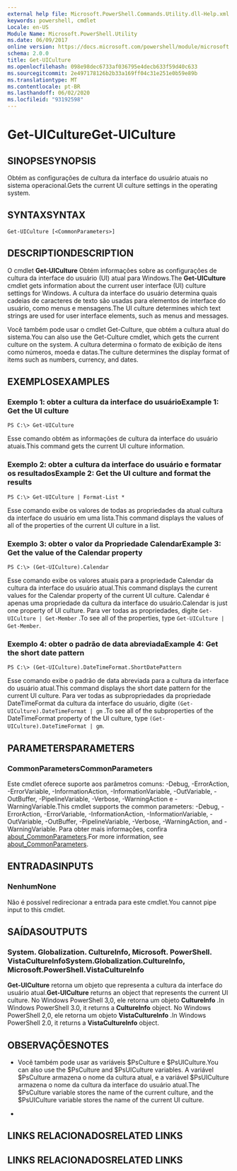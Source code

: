 ```yaml
---
external help file: Microsoft.PowerShell.Commands.Utility.dll-Help.xml
keywords: powershell, cmdlet
Locale: en-US
Module Name: Microsoft.PowerShell.Utility
ms.date: 06/09/2017
online version: https://docs.microsoft.com/powershell/module/microsoft.powershell.utility/get-uiculture?view=powershell-5.1&WT.mc_id=ps-gethelp
schema: 2.0.0
title: Get-UICulture
ms.openlocfilehash: 098e98dec6733af036795e4decb633f59d40c633
ms.sourcegitcommit: 2e497178126b2b33a169ff04c31e251e0b59e89b
ms.translationtype: MT
ms.contentlocale: pt-BR
ms.lasthandoff: 06/02/2020
ms.locfileid: "93192598"
---
```

# <span data-ttu-id="d0db2-103">Get-UICulture</span><span class="sxs-lookup"><span data-stu-id="d0db2-103">Get-UICulture</span></span>

## <span data-ttu-id="d0db2-104">SINOPSE</span><span class="sxs-lookup"><span data-stu-id="d0db2-104">SYNOPSIS</span></span>
<span data-ttu-id="d0db2-105">Obtém as configurações de cultura da interface do usuário atuais no sistema operacional.</span><span class="sxs-lookup"><span data-stu-id="d0db2-105">Gets the current UI culture settings in the operating system.</span></span>

## <span data-ttu-id="d0db2-106">SYNTAX</span><span class="sxs-lookup"><span data-stu-id="d0db2-106">SYNTAX</span></span>

```
Get-UICulture [<CommonParameters>]
```

## <span data-ttu-id="d0db2-107">DESCRIPTION</span><span class="sxs-lookup"><span data-stu-id="d0db2-107">DESCRIPTION</span></span>
<span data-ttu-id="d0db2-108">O cmdlet **Get-UICulture** Obtém informações sobre as configurações de cultura da interface do usuário (UI) atual para Windows.</span><span class="sxs-lookup"><span data-stu-id="d0db2-108">The **Get-UICulture** cmdlet gets information about the current user interface (UI) culture settings for Windows.</span></span>
<span data-ttu-id="d0db2-109">A cultura da interface do usuário determina quais cadeias de caracteres de texto são usadas para elementos de interface do usuário, como menus e mensagens.</span><span class="sxs-lookup"><span data-stu-id="d0db2-109">The UI culture determines which text strings are used for user interface elements, such as menus and messages.</span></span>

<span data-ttu-id="d0db2-110">Você também pode usar o cmdlet Get-Culture, que obtém a cultura atual do sistema.</span><span class="sxs-lookup"><span data-stu-id="d0db2-110">You can also use the Get-Culture cmdlet, which gets the current culture on the system.</span></span>
<span data-ttu-id="d0db2-111">A cultura determina o formato de exibição de itens como números, moeda e datas.</span><span class="sxs-lookup"><span data-stu-id="d0db2-111">The culture determines the display format of items such as numbers, currency, and dates.</span></span>

## <span data-ttu-id="d0db2-112">EXEMPLOS</span><span class="sxs-lookup"><span data-stu-id="d0db2-112">EXAMPLES</span></span>

### <span data-ttu-id="d0db2-113">Exemplo 1: obter a cultura da interface do usuário</span><span class="sxs-lookup"><span data-stu-id="d0db2-113">Example 1: Get the UI culture</span></span>

```
PS C:\> Get-UICulture
```

<span data-ttu-id="d0db2-114">Esse comando obtém as informações de cultura da interface do usuário atuais.</span><span class="sxs-lookup"><span data-stu-id="d0db2-114">This command gets the current UI culture information.</span></span>

### <span data-ttu-id="d0db2-115">Exemplo 2: obter a cultura da interface do usuário e formatar os resultados</span><span class="sxs-lookup"><span data-stu-id="d0db2-115">Example 2: Get the UI culture and format the results</span></span>

```
PS C:\> Get-UICulture | Format-List *
```

<span data-ttu-id="d0db2-116">Esse comando exibe os valores de todas as propriedades da atual cultura da interface do usuário em uma lista.</span><span class="sxs-lookup"><span data-stu-id="d0db2-116">This command displays the values of all of the properties of the current UI culture in a list.</span></span>

### <span data-ttu-id="d0db2-117">Exemplo 3: obter o valor da Propriedade Calendar</span><span class="sxs-lookup"><span data-stu-id="d0db2-117">Example 3: Get the value of the Calendar property</span></span>

```
PS C:\> (Get-UICulture).Calendar
```

<span data-ttu-id="d0db2-118">Esse comando exibe os valores atuais para a propriedade Calendar da cultura da interface do usuário atual.</span><span class="sxs-lookup"><span data-stu-id="d0db2-118">This command displays the current values for the Calendar property of the current UI culture.</span></span>
<span data-ttu-id="d0db2-119">Calendar é apenas uma propriedade da cultura da interface do usuário.</span><span class="sxs-lookup"><span data-stu-id="d0db2-119">Calendar is just one property of UI culture.</span></span>
<span data-ttu-id="d0db2-120">Para ver todas as propriedades, digite `Get-UICulture | Get-Member` .</span><span class="sxs-lookup"><span data-stu-id="d0db2-120">To see all of the properties, type `Get-UICulture | Get-Member`.</span></span>

### <span data-ttu-id="d0db2-121">Exemplo 4: obter o padrão de data abreviada</span><span class="sxs-lookup"><span data-stu-id="d0db2-121">Example 4: Get the short date pattern</span></span>

```
PS C:\> (Get-UICulture).DateTimeFormat.ShortDatePattern
```

<span data-ttu-id="d0db2-122">Esse comando exibe o padrão de data abreviada para a cultura da interface do usuário atual.</span><span class="sxs-lookup"><span data-stu-id="d0db2-122">This command displays the short date pattern for the current UI culture.</span></span>
<span data-ttu-id="d0db2-123">Para ver todas as subpropriedades da propriedade DateTimeFormat da cultura da interface do usuário, digite `(Get-UICulture).DateTimeFormat | gm` .</span><span class="sxs-lookup"><span data-stu-id="d0db2-123">To see all of the subproperties of the DateTimeFormat property of the UI culture, type `(Get-UICulture).DateTimeFormat | gm`.</span></span>

## <span data-ttu-id="d0db2-124">PARAMETERS</span><span class="sxs-lookup"><span data-stu-id="d0db2-124">PARAMETERS</span></span>

### <span data-ttu-id="d0db2-125">CommonParameters</span><span class="sxs-lookup"><span data-stu-id="d0db2-125">CommonParameters</span></span>
<span data-ttu-id="d0db2-126">Este cmdlet oferece suporte aos parâmetros comuns: -Debug, -ErrorAction, -ErrorVariable, -InformationAction, -InformationVariable, -OutVariable, -OutBuffer, -PipelineVariable, -Verbose, -WarningAction e -WarningVariable.</span><span class="sxs-lookup"><span data-stu-id="d0db2-126">This cmdlet supports the common parameters: -Debug, -ErrorAction, -ErrorVariable, -InformationAction, -InformationVariable, -OutVariable, -OutBuffer, -PipelineVariable, -Verbose, -WarningAction, and -WarningVariable.</span></span> <span data-ttu-id="d0db2-127">Para obter mais informações, confira [about_CommonParameters](https://go.microsoft.com/fwlink/?LinkID=113216).</span><span class="sxs-lookup"><span data-stu-id="d0db2-127">For more information, see [about_CommonParameters](https://go.microsoft.com/fwlink/?LinkID=113216).</span></span>

## <span data-ttu-id="d0db2-128">ENTRADAS</span><span class="sxs-lookup"><span data-stu-id="d0db2-128">INPUTS</span></span>

### <span data-ttu-id="d0db2-129">Nenhum</span><span class="sxs-lookup"><span data-stu-id="d0db2-129">None</span></span>
<span data-ttu-id="d0db2-130">Não é possível redirecionar a entrada para este cmdlet.</span><span class="sxs-lookup"><span data-stu-id="d0db2-130">You cannot pipe input to this cmdlet.</span></span>

## <span data-ttu-id="d0db2-131">SAÍDAS</span><span class="sxs-lookup"><span data-stu-id="d0db2-131">OUTPUTS</span></span>

### <span data-ttu-id="d0db2-132">System. Globalization. CultureInfo, Microsoft. PowerShell. VistaCultureInfo</span><span class="sxs-lookup"><span data-stu-id="d0db2-132">System.Globalization.CultureInfo, Microsoft.PowerShell.VistaCultureInfo</span></span>
<span data-ttu-id="d0db2-133">**Get-UICulture** retorna um objeto que representa a cultura da interface do usuário atual.</span><span class="sxs-lookup"><span data-stu-id="d0db2-133">**Get-UICulture** returns an object that represents the current UI culture.</span></span>
<span data-ttu-id="d0db2-134">No Windows PowerShell 3,0, ele retorna um objeto **CultureInfo** .</span><span class="sxs-lookup"><span data-stu-id="d0db2-134">In Windows PowerShell 3.0, it returns a **CultureInfo** object.</span></span>
<span data-ttu-id="d0db2-135">No Windows PowerShell 2,0, ele retorna um objeto **VistaCultureInfo** .</span><span class="sxs-lookup"><span data-stu-id="d0db2-135">In Windows PowerShell 2.0, it returns a **VistaCultureInfo** object.</span></span>

## <span data-ttu-id="d0db2-136">OBSERVAÇÕES</span><span class="sxs-lookup"><span data-stu-id="d0db2-136">NOTES</span></span>

* <span data-ttu-id="d0db2-137">Você também pode usar as variáveis $PsCulture e $PsUICulture.</span><span class="sxs-lookup"><span data-stu-id="d0db2-137">You can also use the $PsCulture and $PsUICulture variables.</span></span> <span data-ttu-id="d0db2-138">A variável $PsCulture armazena o nome da cultura atual, e a variável $PsUICulture armazena o nome da cultura da interface do usuário atual.</span><span class="sxs-lookup"><span data-stu-id="d0db2-138">The $PsCulture variable stores the name of the current culture, and the $PsUICulture variable stores the name of the current UI culture.</span></span>

*

## <span data-ttu-id="d0db2-139">LINKS RELACIONADOS</span><span class="sxs-lookup"><span data-stu-id="d0db2-139">RELATED LINKS</span></span>

## <span data-ttu-id="d0db2-140">LINKS RELACIONADOS</span><span class="sxs-lookup"><span data-stu-id="d0db2-140">RELATED LINKS</span></span>
